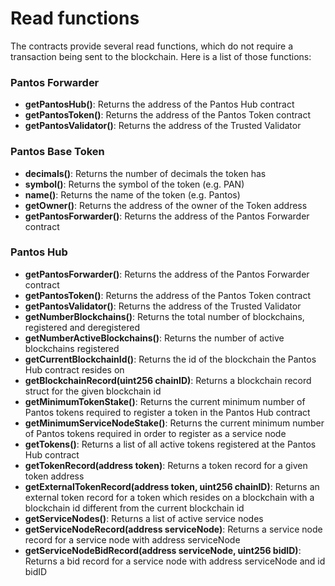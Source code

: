 # Read functions

The contracts provide several read functions, which do not require a transaction being sent to the blockchain. Here is a list of those functions:

### Pantos Forwarder <a href="#pantos-forwarder" id="pantos-forwarder"></a>

* **getPantosHub()**: Returns the address of the Pantos Hub contract
* **getPantosToken()**: Returns the address of the Pantos Token contract
* **getPantosValidator()**: Returns the address of the Trusted Validator

### Pantos Base Token <a href="#pantos-base-token" id="pantos-base-token"></a>

* **decimals()**: Returns the number of decimals the token has
* **symbol()**: Returns the symbol of the token (e.g. PAN)
* **name()**: Returns the name of the token (e.g. Pantos)
* **getOwner()**: Returns the address of the owner of the Token address
* **getPantosForwarder()**: Returns the address of the Pantos Forwarder contract

### Pantos Hub <a href="#pantos-hub" id="pantos-hub"></a>

* **getPantosForwarder()**: Returns the address of the Pantos Forwarder contract
* **getPantosToken()**: Returns the address of the Pantos Token contract
* **getPantosValidator()**: Returns the address of the Trusted Validator
* **getNumberBlockchains()**: Returns the total number of blockchains, registered and deregistered
* **getNumberActiveBlockchains()**: Returns the number of active blockchains registered
* **getCurrentBlockchainId()**: Returns the id of the blockchain the Pantos Hub contract resides on
* **getBlockchainRecord(uint256 chainID)**: Returns a blockchain record struct for the given blockchain id
* **getMinimumTokenStake()**: Returns the current minimum number of Pantos tokens required to register a token in the Pantos Hub contract
* **getMinimumServiceNodeStake()**: Returns the current minimum number of Pantos tokens required in order to register as a service node
* **getTokens()**: Returns a list of all active tokens registered at the Pantos Hub contract
* **getTokenRecord(address token)**: Returns a token record for a given token address
* **getExternalTokenRecord(address token, uint256 chainID)**: Returns an external token record for a token which resides on a blockchain with a blockchain id different from the current blockchain id
* **getServiceNodes()**: Returns a list of active service nodes
* **getServiceNodeRecord(address serviceNode)**: Returns a service node record for a service node with address serviceNode
* **getServiceNodeBidRecord(address serviceNode, uint256 bidID)**: Returns a bid record for a service node with address serviceNode and id bidID

